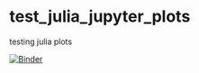 # test_julia_jupyter_plots
testing julia plots


[![Binder](https://mybinder.org/badge_logo.svg)](https://mybinder.org/v2/gh/tim-au/test_julia_jupyter_plots/HEAD?labpath=plots_example.ipynb)
